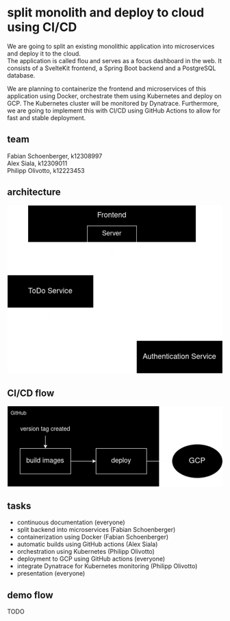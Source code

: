 # split monolith and deploy to cloud using CI/CD

We are going to split an existing monolithic application into microservices and deploy it to the cloud.  
The application is called flou and serves as a focus dashboard in the web. It consists of a SvelteKit frontend, a Spring Boot backend and a PostgreSQL database.

We are planning to containerize the frontend and microservices of this application using Docker, orchestrate them using Kubernetes and deploy on GCP. The Kubernetes cluster will be monitored by Dynatrace.
Furthermore, we are going to implement this with CI/CD using GitHub Actions to allow for fast and stable deployment.

## team

Fabian Schoenberger, k12308997  
Alex Siala, k12309011  
Philipp Olivotto, k12223453

## architecture

![architecture](./.markdown/architecture.png)

## CI/CD flow

![CI/CD flow](./.markdown/ci.png)

## tasks

* continuous documentation (everyone)
* split backend into microservices (Fabian Schoenberger)
* containerization using Docker (Fabian Schoenberger)
* automatic builds using GitHub actions (Alex Siala)
* orchestration using Kubernetes (Philipp Olivotto)
* deployment to GCP using GitHub actions (everyone)
* integrate Dynatrace for Kubernetes monitoring (Philipp Olivotto)
* presentation (everyone)

## demo flow

TODO

